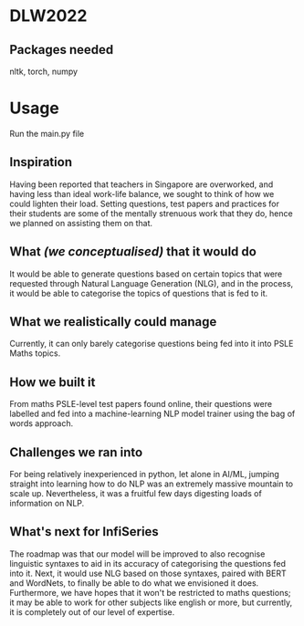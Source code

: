 # DLW2022

## Packages needed
nltk, torch, numpy

# Usage
Run the main.py file

## Inspiration
Having been reported that teachers in Singapore are overworked, and having less than ideal work-life balance, we sought to think of how we could lighten their load. Setting questions, test papers and practices for their students are some of the mentally strenuous work that they do, hence we planned on assisting them on that.

## What _(we conceptualised)_ that it would do
It would be able to generate questions based on certain topics that were requested through Natural Language Generation (NLG), and in the process, it would be able to categorise the topics of questions that is fed to it. 

## What we realistically could manage
Currently, it can only barely categorise questions being fed into it into PSLE Maths topics. 

## How we built it
From maths PSLE-level test papers found online, their questions were labelled and fed into a machine-learning NLP model trainer using the bag of words approach. 

## Challenges we ran into
For being relatively inexperienced in python, let alone in AI/ML, jumping straight into learning how to do NLP was an extremely massive mountain to scale up. Nevertheless, it was a fruitful few days digesting loads of information on NLP.  

## What's next for InfiSeries
The roadmap was that our model will be improved to also recognise linguistic syntaxes to aid in its accuracy of categorising the questions fed into it. Next, it would use NLG based on those syntaxes, paired with BERT and WordNets, to finally be able to do what we envisioned it does. 
Furthermore, we have hopes that it won't be restricted to maths questions; it may be able to work for other subjects like english or more, but currently, it is completely out of our level of expertise.
